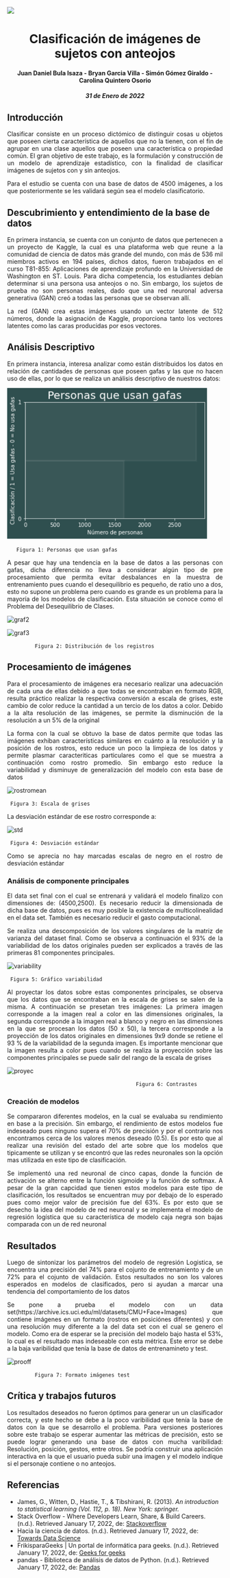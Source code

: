 ![](https://upload.wikimedia.org/wikipedia/commons/5/53/UNAL_Aplicaci%C3%B3n_Medell%C3%ADn.svg)

<center> <h1> Clasificación de imágenes de sujetos con anteojos </h1> </center>
<center> <h4> Juan Daniel Bula Isaza - Bryan Garcia Villa - Simón Gómez Giraldo - Carolina Quintero Osorio </h4> </center>
<center> <h5> 31 de Enero de 2022 </h5> </center>

## Introducción

<p align = "justify"> Clasificar consiste en un proceso dictómico de distinguir cosas u objetos que poseen cierta característica de aquellos que no la tienen, con el fin de agrupar en una clase aquellos que poseen una característica o propiedad común. El gran objetivo de este trabajo, es la formulación y construcción de un modelo de aprendizaje estadístico, con la finalidad de clasificar imágenes de sujetos con y sin anteojos.  </p>

<p align = "justify"> Para el estudio se cuenta con una base de datos de 4500 imágenes, a los que posteriormente se les validará según sea el modelo clasificatorio. </p>


##  Descubrimiento y entendimiento de la base de datos

<p align = "justify"> En primera instancia, se cuenta con un conjunto de datos que pertenecen a un proyecto de Kaggle, la cual es una plataforma web que reune a la comunidad de ciencia de datos más grande del mundo, con más de 536 mil miembros activos en 194 países, dichos datos, fueron trabajados en el curso T81-855: Aplicaciones de aprendizaje profundo en la Universidad de Washington en ST. Louis. Para dicha competencia, los estudiantes debían determinar si una persona usa anteojos o no. Sin embargo, los sujetos de prueba no son personas reales, dado que una red neuronal adversa generativa (GAN) creó a todas las personas que se observan allí.</p>

<p align = "justify"> La red (GAN) crea estas imágenes usando un vector latente de 512 números, donde la asignación de Kaggle, proporciona tanto los vectores latentes como las caras producidas por esos vectores. </p>


## Análisis Descriptivo


<p align = "justify"> En primera instancia, interesa analizar como están distribuidos los datos en relación de cantidades de personas que poseen gafas y las que no hacen uso de ellas, por lo que se realiza un análisis descriptivo de nuestros datos: </p>



![graf1](https://github.com/Sigomezgi/Clasificador-de-im-genes/blob/main/graf1.png) 

       Figura 1: Personas que usan gafas

<p align = "justify"> A pesar que hay una tendencia en la base de datos a las personas con gafas, dicha diferencia no lleva a considerar algún tipo de pre procesamiento que permita evitar desbalances en la muestra de entrenamiento pues cuando el desequilibrio es pequeño,  de ratio uno a dos, esto no supone un problema pero cuando es grande es un problema para la mayoría de los modelos de clasificación. Esta situación se conoce como el Problema del Desequilibrio de Clases.  </p>



![graf2](https://user-images.githubusercontent.com/94578395/151914148-f40f8e10-1457-41cb-9493-16e8f3976799.JPG)



![graf3](https://user-images.githubusercontent.com/94578395/151914180-1294a998-7258-4f85-8dfe-cd99c2ed4a33.JPG)

             Figura 2: Distribución de los registros

## Procesamiento de imágenes

<p align = "justify"> Para el procesamiento de imágenes era necesario realizar una adecuación de cada una de ellas debido a que todas  se encontraban en formato RGB, resulta práctico realizar la respectiva conversión a escala de grises, este cambio de color reduce la cantidad a un tercio de los datos a color. Debido a la alta resolución de las imágenes, se permite la disminución de la resolución a un 5% de la original</p>
<p align = "justify"> La forma con la cual se obtuvo la base de datos permite que todas las imágenes exhiban características similares en cuánto a la resolución y la posición de los rostros, esto reduce un poco la limpieza de los datos y permite plasmar caracteriticas particulares como el que se muestra a continuación como rostro promedio. Sin embargo esto reduce la variabilidad y disminuye de generalización del modelo con esta base de datos</p>

![rostromean](https://user-images.githubusercontent.com/94578395/151915865-dc1e5f60-a810-4ca4-96f3-3ac24aa7f0af.JPG)

     Figura 3: Escala de grises

La desviación estándar de ese rostro corresponde a:

![std](https://user-images.githubusercontent.com/94578395/151916072-49de80e4-a2d5-484f-918a-600854b0ec8e.JPG)

     Figura 4: Desviación estándar

<p align = "justify">Como se aprecia no hay marcadas escalas de negro en el rostro de desviación estándar</p>

### Análisis de componente principales
<p align = "justify"> El data set final con el cual se entrenará y validará el modelo finalizo con dimensiones de: (4500,2500). Es necesario reducir la dimensionada de dicha base de datos, pues es muy posible la existencia de multicolinealidad en el data set. También es necesario reducir el gasto computacional. </p>

<p align = "justify"> Se realiza una descomposición de los valores singulares de la matriz de varianza del dataset final. Como se observa a continuación el 93% de la variabilidad de los datos originales pueden ser explicados a través de las primeras 81 componentes principales.</p>

![variability](https://user-images.githubusercontent.com/94578395/151917306-7bc09ab8-b607-479e-8e18-6a68564798e7.JPG)

     Figura 5: Gráfico variabilidad

<p align = "justify">Al proyectar los datos sobre estas componentes principales, se observa que los datos que se encontraban en la escala de grises se salen de la misma. A continuación se presetan tres imágenes: La primera imagen corresponde a la imagen real a color en las dimensiones originales, la segunda corresponde a la imagen real a blanco y negro en las dimensiones en la que se procesan los datos (50 x 50), la tercera corresponde a la proyección de los datos originales en dimensiones 9x9 donde se retiene el 93 % de la variabilidad de la segunda imagen. Es importante mencionar que la imagen resulta a color pues cuando se realiza la proyección sobre las componentes principales se puede salir del rango de la escala de grises</p>

![proyec](https://user-images.githubusercontent.com/94578395/151917743-79f48917-e548-40be-8c55-532237ec7ef3.JPG)

                                              Figura 6: Contrastes

### Creación de modelos

<p align = "justify">Se compararon diferentes modelos, en la cual se evaluaba su rendimiento en base a la precisión. Sin embargo, el rendimiento de estos modelos fue indeseado pues ninguno supera el 70% de precisión y por el contrario nos encontramos cerca de los valores menos deseado (0.5). Es por esto que al realizar una revisión del estado del arte sobre que los modelos que tipicamente se utilizan y se encontró que las redes neuronales son la opción mas utilizada en este tipo de clasificación. </p>

<p align = "justify">Se implementó una red neuronal de cinco capas, donde la función de activación se alterno entre la función sigmoide y la función de softmax. A pesar de la gran capcidad que tienen estos modelos para este tipo de clasificación, los resultados se encuentran muy por debajo de lo esperado pues como mejor valor de precisión fue del 63%. Es por esto que se desecho la idea del modelo de red neuronal y se implementa el modelo de regresión logística que su característica de modelo caja negra son bajas comparada con un de red neuronal </p>

## Resultados
<p align = "justify">Luego de sintonizar los parámetros del modelo de regresión Logistica, se encuentra una precisión del 74% para el cojunto de entrenamiento y de un 72% para el cojunto de validación. Estos resultados no son los valores esperados en modelos de clasificados, pero si ayudan a marcar una tendencia del comportamiento de los datos </p>

<p align = "justify">Se pone a prueba el modelo con un data set(https://archive.ics.uci.edu/ml/datasets/CMU+Face+Images) que contiene imágenes en un formato (rostros en posiciónes diferentes) y con una resolución muy diferente a la del data set con el cual se genero el modelo. Como era de esperar se la precisión del modelo bajo hasta el 53%, lo cual es el resultado mas indeseable con esta métrica. Este error se debe a la baja varibilidad que tenía la base de datos de entrenamineto y test. </p>

![prooff](https://user-images.githubusercontent.com/94578395/151920522-46a4192b-b5d3-409b-b9fb-399027dd402a.JPG)

             Figura 7: Formato imágenes test

## Crítica y trabajos futuros
<p align = "justify">Los resultados deseados no fueron óptimos para generar un un clasificador correcta, y este hecho se debe a la poco varibilidad que tenía la base de datos con la que se desarrollo el problema. Para versiones posteriores sobre este trabajo se esperar aumentar las métricas de precisión, esto se puede lograr generando una base de datos con mucha varibilidad: Resolución, posición, gestos, entre otros. Se podría construir una aplicación interactiva en la que el usuario pueda subir una imagen y el modelo indique si el personaje contiene o no anteojos. </p>


## Referencias
  - James, G., Witten, D., Hastie, T., & Tibshirani, R. (2013). *An introduction to statistical learning (Vol. 112, p. 18). New York: springer.*
  - Stack Overflow - Where Developers Learn, Share, & Build Careers. (n.d.). Retrieved January 17, 2022, de: [Stackoverflow](https://stackoverflow.com/)
  - Hacia la ciencia de datos. (n.d.). Retrieved January 17, 2022, de: [Towards Data Science](https://towardsdatascience.com/)
  - FrikisparaGeeks | Un portal de informática para geeks. (n.d.). Retrieved January 17, 2022, de: [Geeks for geeks](https://www.geeksforgeeks.org/)
  - pandas - Biblioteca de análisis de datos de Python. (n.d.). Retrieved January 17, 2022, de: [Pandas](https://pandas.pydata.org/)


